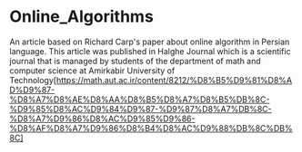 # Online_Algorithms
An article based on Richard Carp's paper about online algorithm in Persian language.
This article was published in Halghe Journal which is a scientific journal that is managed by students of the department of math and computer science at Amirkabir University of Technology[https://math.aut.ac.ir/content/8212/%D8%B5%D9%81%D8%AD%D9%87-%D8%A7%D8%AE%D8%AA%D8%B5%D8%A7%D8%B5%DB%8C-%D9%85%D8%AC%D9%84%D9%87-%D9%87%D8%A7%DB%8C-%D8%A7%D9%86%D8%AC%D9%85%D9%86-%D8%AF%D8%A7%D9%86%D8%B4%D8%AC%D9%88%DB%8C%DB%8C]

